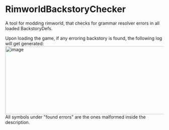 # RimworldBackstoryChecker
A tool for modding rimworld, that checks for grammar resolver errors in all loaded BackstoryDefs.

Upon loading the game, if any erroring backstory is found, the following log will get generated:
<img width="934" height="217" alt="image" src="https://github.com/user-attachments/assets/88720959-3b90-42bc-b68a-7b04d31dbb79" />
All symbols under "found errors" are the ones malformed inside the description.
